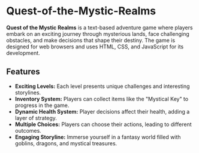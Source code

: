# Quest-of-the-Mystic-Realms
**Quest of the Mystic Realms** is a text-based adventure game where players embark on an exciting journey through mysterious lands, face challenging obstacles, and make decisions that shape their destiny. The game is designed for web browsers and uses HTML, CSS, and JavaScript for its development.

## Features
- **Exciting Levels:** Each level presents unique challenges and interesting storylines.
- **Inventory System:** Players can collect items like the "Mystical Key" to progress in the game.
- **Dynamic Health System:** Player decisions affect their health, adding a layer of strategy.
- **Multiple Choices:** Players can choose their actions, leading to different outcomes.
- **Engaging Storyline:** Immerse yourself in a fantasy world filled with goblins, dragons, and mystical treasures.
